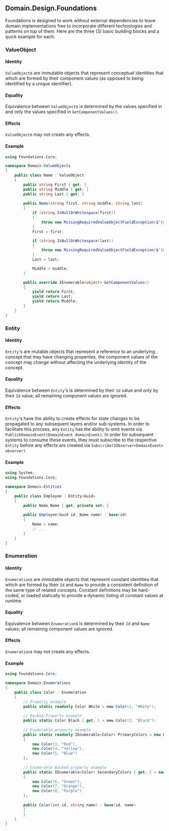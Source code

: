 ## Domain.Design.Foundations

Foundations is designed to work without external dependencies to leave domain 
implementations free to incorporate different technologies and patterns on top 
of them. Here are the three (3) basic building blocks and a quick example for each:

### ValueObject
#### Identity
`ValueObject`s are immutable objects that represent conceptual identities that 
which are formed by their component values (as opposed to being identified by a 
unique identifier).

#### Equality
Equivalence between `ValueObject`s is determined by the values specified in and 
only the values specified in `GetComponentValues()`.

#### Effects
`ValueObject`s may not create any effects.

#### Example
```csharp
using Foundations.Core;

namespace Domain.ValueObjects
{
    public class Name : ValueObject
    {
        public string First { get; }
        public string Middle { get; }
        public string Last { get; }
        
        public Name(string first, string middle, string last)
        {
            if (string.IsNullOrWhitespace(first))
            {
                throw new MissingRequiredValueObjectFieldException($"{nameof(first)} must be provided for {nameof(Name)}");
            }
            First = first;

            if (string.IsNullOrWhitespace(last))
            {
                throw new MissingRequiredValueObjectFieldException($"{nameof(last)} must be provided for {nameof(Name)}");
            }
            Last = last;

            Middle = middle;
        }

        public override IEnumerable<object> GetComponentValues()
        {
            yield return First;
            yield return Last;
            yield return Middle;
        }
    }
}
```

### Entity
#### Identity
`Entity`'s are mutable objects that represent a reference to an underlying concept 
that may have changing properties, the component values of the concept may change
without affecting the underlying identity of the concept.

#### Equality
Equivalence between `Entity`'s is determined by their `Id` value and only by their 
`Id` value; all remaining component values are ignored.

#### Effects
`Entity`'s have the ability to create effects for state changes to be propagated to any
subsequent layers and/or sub-systems. In order to facilitate this process, any `Entity`
has the ability to emit events via `PublishDomainEvent(DomainEvent domainEvent)`. In order
for subsequent systems to consume these events, they must subscribe to the respective
`Entity` before any effects are created via `Subscribe(IObserver<DomainEvent> observer)`.

#### Example
```csharp
using System;
using Foundations.Core;

namespace Domain.Entities
{
    public class Employee : Entity<Guid>
    {
        public Name Name { get; private set; }
        
        public Employee(Guid id, Name name) : base(id)
        {
            Name = name;
            // ...
        }
    }
}
```

### Enumeration
#### Identity
`Enumeration`s are immutable objects that represent constant identities that 
which are formed by their `Id` and `Name` to provide a consistent definition of the same
type of related concepts. Constant definitions may be hard-coded, or loaded statically
to provide a dynamic listing of constant values at runtime.

#### Equality
Equivalence between `Enumeration`s is determined by their `Id` and `Name` values; 
all remaining component values are ignored.

#### Effects
`Enumeration`s may not create any effects.

#### Example
```csharp
using Foundations.Core;

namespace Domain.Enumerations
{
    public class Color : Enumeration
    {
        // Property example
        public static readonly Color White = new Color(1, "White");
        
        // Backed-Property example
        public static Color Black { get; } = new Color(2, "Black");
        
        // Enumerable property example
        public static readonly IEnumerable<Color> PrimaryColors = new List<Color>
        {
            new Color(3, "Red"),
            new Color(4, "Yellow"),
            new Color(5, "Blue")
        };
            
        // Enumerable Backed-property example 
        public static IEnumerable<Color> SecondaryColors { get; } = new List<Color>
        {
            new Color(6, "Green"),
            new Color(7, "Orange"),
            new Color(8, "Purple")
        };
        
        public Color(int id, string name) : base(id, name)
        {
        }
    }
}
```